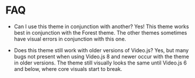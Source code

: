 # FAQ

- Can I use this theme in conjunction with another?
  Yes! This theme works best in conjunction with the Forest theme. The other themes sometimes have visual errors in conjunction with this one.

- Does this theme still work with older versions of Video.js?
  Yes, but many bugs not present when using Video.js 8 and newer occur with the theme in older versions. The theme still visually looks the same until Video.js 6 and below, where core visuals
  start to break.

